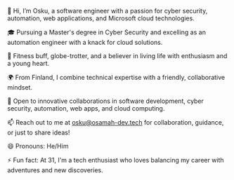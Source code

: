 

👋 Hi, I’m Osku, a software engineer with a passion for cyber security, automation, web applications, and Microsoft cloud technologies.

🎓 Pursuing a Master's degree in Cyber Security and excelling as an automation engineer with a knack for cloud solutions.

💪 Fitness buff, globe-trotter, and a believer in living life with enthusiasm and a young heart.

🌍 From Finland, I combine technical expertise with a friendly, collaborative mindset.

🤝 Open to innovative collaborations in software development, cyber security, automation, web apps, and cloud computing.

📫 Reach out to me at osku@osamah-dev.tech for collaboration, guidance, or just to share ideas!

😄 Pronouns: He/Him

⚡ Fun fact: At 31, I'm a tech enthusiast who loves balancing my career with adventures and new discoveries.


